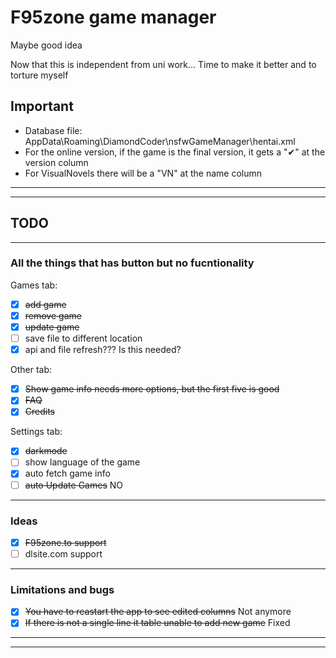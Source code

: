 # F95zone game manager

Maybe good idea

Now that this is independent from uni work... Time to make it better
and to torture myself

## Important

- Database file: AppData\Roaming\DiamondCoder\nsfwGameManager\hentai.xml
- For the online version, if the game is the final version, it gets a "✔" at the version column
- For VisualNovels there will be a "VN" at the name column

---
---

## TODO

---

### All the things that has button but no fucntionality

Games tab:

- [x] ~~add game~~
- [x] ~~remove game~~
- [x] ~~update game~~
- [ ] save file to different location
- [x] api and file refresh??? Is this needed?

Other tab:

- [x] ~~Show game info needs more options, but the first five is good~~
- [x] ~~FAQ~~
- [x] ~~Credits~~

Settings tab:

- [x] ~~darkmode~~
- [ ] show language of the game
- [x] auto fetch game info
- [ ] ~~auto Update Games~~ NO

---

### Ideas

- [x] ~~F95zone.to support~~
- [ ] dlsite.com support

---

### Limitations and bugs

- [x] ~~You have to reastart the app to see edited columns~~ Not anymore
- [x] ~~If there is not a single line it table unable to add new game~~ Fixed

---
---
